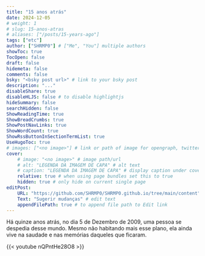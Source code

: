 ```yaml
---
title: "15 anos atrás"
date: 2024-12-05
# weight: 1
# slug: 15-anos-atras
# aliases: ["/posts/15-years-ago"]
tags: ["etc"]
author: ["SHRMP0"] # ["Me", "You"] multiple authors
showToc: true
TocOpen: false
draft: false
hidemeta: false
comments: false
bsky: "<bsky post url>" # link to your bsky post
description: "..."
disableShare: true
disableHLJS: false # to disable highlightjs
hideSummary: false
searchHidden: false
ShowReadingTime: true
ShowBreadCrumbs: true
ShowPostNavLinks: true
ShowWordCount: true
ShowRssButtonInSectionTermList: true
UseHugoToc: true
# images: ["<no image>"] # link or path of image for opengraph, twitter-cards
cover:
    # image: "<no image>" # image path/url
    # alt: "LEGENDA DA IMAGEM DE CAPA" # alt text
    # caption: "LEGENDA DA IMAGEM DE CAPA" # display caption under cover
    relative: true # when using page bundles set this to true
    hidden: true # only hide on current single page
editPost:
    URL: "https://github.com/SHRMP0/SHRMP0.github.io/tree/main/content"
    Text: "Sugerir mudanças" # edit text
    appendFilePath: true # to append file path to Edit link
---
```


Há quinze anos atrás, no dia 5 de Dezembro de 2009, uma pessoa se despedia desse mundo. Mesmo não habitando mais esse plano, ela ainda vive na saudade e nas memórias daqueles que ficaram.

{{< youtube nQPntHe28O8 >}}